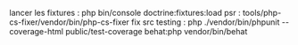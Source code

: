 lancer les fixtures : php bin/console doctrine:fixtures:load
psr : tools/php-cs-fixer/vendor/bin/php-cs-fixer fix src
testing : php ./vendor/bin/phpunit --coverage-html public/test-coverage
behat:php vendor/bin/behat
